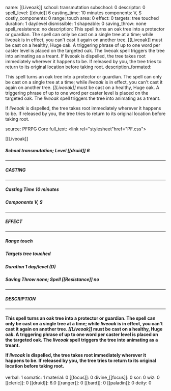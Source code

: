 name: [[Liveoak]]
school: transmutation
subschool: 0
descriptor: 0
spell_level: [[druid]] 6
casting_time: 10 minutes
components: V, S
costly_components: 0
range: touch
area: 0
effect: 0
targets: tree touched
duration: 1 day/level
dismissible: 1
shapeable: 0
saving_throw: none
spell_resistence: no
description: This spell turns an oak tree into a protector or guardian. The spell can only be cast on a single tree at a time; while liveoak is in effect, you can't cast it again on another tree. [[Liveoak]] must be cast on a healthy, Huge oak. A triggering phrase of up to one word per caster level is placed on the targeted oak. The liveoak spell triggers the tree into animating as a treant.  If liveoak is dispelled, the tree takes root immediately wherever it happens to be. If released by you, the tree tries to return to its original location before taking root.
description_formated: <p>This spell turns an oak tree into a protector or guardian. The spell can only be cast on a single tree at a time; while <i>liveoak</i> is in effect, you can't cast it again on another tree. <i>[[Liveoak]]</i> must be cast on a healthy, Huge oak. A triggering phrase of up to one word per caster level is placed on the targeted oak. The <i>liveoak</i> spell triggers the tree into animating as a treant.</p><p>If <i>liveoak</i> is dispelled, the tree takes root immediately wherever it happens to be. If released by you, the tree tries to return to its original location before taking root.</p>
source: PFRPG Core
full_text: <link rel="stylesheet"href="PF.css"><div class="heading"><p class="alignleft">[[Liveoak]]</p><div style="clear: both;"></div></div><div><h5><b>School </b>transmutation; <b>Level </b>[[druid]] 6</h5></div><hr/><div><h5><b>CASTING</b></h5></div><hr/><div><h5><b>Casting Time </b>10 minutes</h5><h5><b>Components </b>V, S</h5></div><hr/><div><h5><b>EFFECT</b></h5></div><hr/><div><h5><b>Range </b>touch</h5><h5><b>Targets </b>tree touched</h5><h5><b>Duration </b>1 day/level (D)</h5><h5><b>Saving Throw </b>none; <b>Spell [[Resistance]] </b>no</h5></div><hr/><div><h5><b>DESCRIPTION</b></h5></div><hr/><div><h4><p>This spell turns an oak tree into a protector or guardian. The spell can only be cast on a single tree at a time; while <i>liveoak</i> is in effect, you can't cast it again on another tree. <i>[[Liveoak]]</i> must be cast on a healthy, Huge oak. A triggering phrase of up to one word per caster level is placed on the targeted oak. The <i>liveoak</i> spell triggers the tree into animating as a treant.</p><p>If <i>liveoak</i> is dispelled, the tree takes root immediately wherever it happens to be. If released by you, the tree tries to return to its original location before taking root.</p></h4></div>
verbal: 1
somatic: 1
material: 0
[[focus]]: 0
divine_[[focus]]: 0
sor: 0
wiz: 0
[[cleric]]: 0
[[druid]]: 6.0
[[ranger]]: 0
[[bard]]: 0
[[paladin]]: 0
deity: 0
